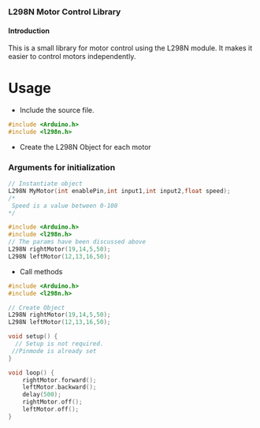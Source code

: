 ### L298N Motor Control Library

#### Introduction
This is a small library for motor control using the L298N module. It makes it easier to control motors independently.

# Usage
- Include the source file.

```c++
#include <Arduino.h>
#include <l298n.h>

```
- Create the L298N Object for each motor
### Arguments for initialization

```c++
// Instantiate object
L298N MyMotor(int enablePin,int input1,int input2,float speed);
/*
 Speed is a value between 0-100
*/
```

```c++
#include <Arduino.h>
#include <l298n.h>
// The params have been discussed above
L298N rightMotor(19,14,5,50);
L298N leftMotor(12,13,16,50);
```
- Call methods


```c++
#include <Arduino.h>
#include <l298n.h>

// Create Object
L298N rightMotor(19,14,5,50);
L298N leftMotor(12,13,16,50);

void setup() {
  // Setup is not required.
 //Pinmode is already set
}

void loop() {
    rightMotor.forward();
    leftMotor.backward();
    delay(500);
    rightMotor.off();
    leftMotor.off();
}
```

